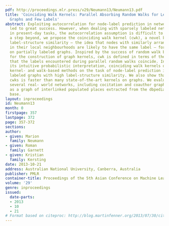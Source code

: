 ```yaml
---
pdf: http://proceedings.mlr.press/v29/Neumann13/Neumann13.pdf
title: 'Coinciding Walk Kernels: Parallel Absorbing Random Walks for Learning with
  Graphs and Few Labels'
abstract: Exploiting autocorrelation for node-label prediction in networked data has
  led to great success. However, when dealing with sparsely labeled networks, common
  in present-day tasks, the autocorrelation assumption is difficult to exploit. Taking
  a step beyond, we propose the coinciding walk kernel (cwk), a novel kernel leveraging
  label-structure similarity – the idea that nodes with similarly arranged labels
  in their local neighbourhoods are likely to have the same label – for learning problems
  on partially labeled graphs. Inspired by the success of random walk based schemes
  for the construction of graph kernels, cwk is defined in terms of the probability
  that the labels encountered during parallel random walks coincide. In addition to
  its intuitive probabilistic interpretation, coinciding walk kernels outperform existing
  kernel- and walk-based methods on the task of node-label prediction in sparsely
  labeled graphs with high label-structure similarity. We also show that computing
  cwks is faster than many state-of-the-art kernels on graphs. We evaluate cwks on
  several real- world networks, including cocitation and coauthor graphs, as well
  as a graph of interlinked populated places extracted from the dbpedia knowledge
  base.
layout: inproceedings
id: Neumann13
month: 0
firstpage: 357
lastpage: 372
page: 357-372
sections: 
author:
- given: Marion
  family: Neumann
- given: Roman
  family: Garnett
- given: Kristian
  family: Kersting
date: 2013-10-21
address: Australian National University, Canberra, Australia
publisher: PMLR
container-title: Proceedings of the 5th Asian Conference on Machine Learning
volume: '29'
genre: inproceedings
issued:
  date-parts:
  - 2013
  - 10
  - 21
# Format based on citeproc: http://blog.martinfenner.org/2013/07/30/citeproc-yaml-for-bibliographies/
---
```

